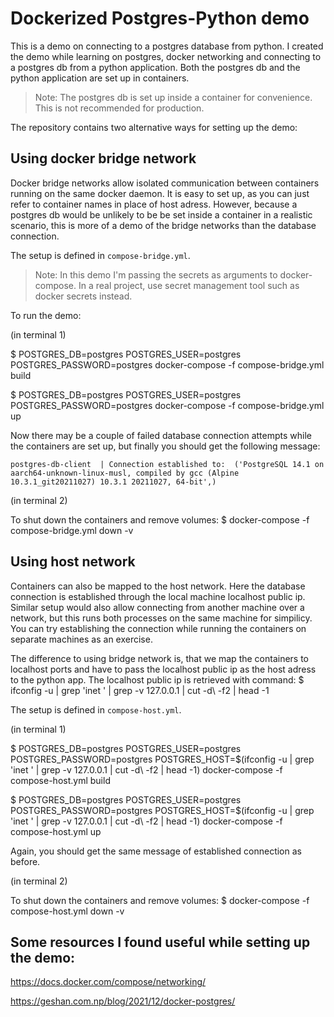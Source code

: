 # Dockerized Postgres-Python demo

This is a demo on connecting to a postgres database from python.
I created the demo while learning on postgres, docker networking and connecting to a postgres db from a python application. Both the postgres db and the python application are set up in containers.

> Note: The postgres db is set up inside a container for convenience. This is not recommended for production.

The repository contains two alternative ways for setting up the demo:

## Using docker bridge network

Docker bridge networks allow isolated communication between containers running on the same docker daemon. It is easy to set up, as you can just refer to container names in place of host adress. However, because a postgres db would be unlikely to be be set inside a container in a realistic scenario, this is more of a demo of the bridge networks than the database connection. 

The setup is defined in `compose-bridge.yml`.

> Note: In this demo I'm passing the secrets as arguments to docker-compose. In a real project, use secret management tool such as docker secrets instead.

To run the demo:

(in terminal 1)

$ POSTGRES_DB=postgres POSTGRES_USER=postgres POSTGRES_PASSWORD=postgres docker-compose -f compose-bridge.yml build

$ POSTGRES_DB=postgres POSTGRES_USER=postgres POSTGRES_PASSWORD=postgres docker-compose -f compose-bridge.yml up

Now there may be a couple of failed database connection attempts while the containers are set up, but finally you should get the following message:

```console
postgres-db-client  | Connection established to:  ('PostgreSQL 14.1 on aarch64-unknown-linux-musl, compiled by gcc (Alpine 10.3.1_git20211027) 10.3.1 20211027, 64-bit',)
```

(in terminal 2)

To shut down the containers and remove volumes:
$ docker-compose -f compose-bridge.yml down -v

## Using host network

Containers can also be mapped to the host network. Here the database connection is established through the local machine localhost public ip. Similar setup would also allow connecting from another machine over a network, but this runs both processes on the same machine for simpilicy. You can try establishing the connection while running the containers on separate machines as an exercise.

The difference to using bridge network is, that we map the containers to localhost ports and have to pass the localhost public ip as the host adress to the python app. The localhost public ip is retrieved with command:
$ ifconfig -u | grep 'inet ' | grep -v 127.0.0.1 | cut -d\  -f2 | head -1

The setup is defined in `compose-host.yml`.

(in terminal 1)

$ POSTGRES_DB=postgres POSTGRES_USER=postgres POSTGRES_PASSWORD=postgres POSTGRES_HOST=$(ifconfig -u | grep 'inet ' | grep -v 127.0.0.1 | cut -d\  -f2 | head -1) docker-compose -f compose-host.yml build

$ POSTGRES_DB=postgres POSTGRES_USER=postgres POSTGRES_PASSWORD=postgres POSTGRES_HOST=$(ifconfig -u | grep 'inet ' | grep -v 127.0.0.1 | cut -d\  -f2 | head -1) docker-compose -f compose-host.yml up

Again, you should get the same message of established connection as before.

(in terminal 2)

To shut down the containers and remove volumes:
$ docker-compose -f compose-host.yml down -v

## Some resources I found useful while setting up the demo:

https://docs.docker.com/compose/networking/

https://geshan.com.np/blog/2021/12/docker-postgres/
